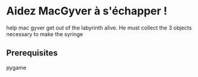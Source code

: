 # Aidez MacGyver à s'échapper !

help mac gyver get out of the labyrinth alive.
He must collect the 3 objects necessary to make the syringe

## Prerequisites
pygame
